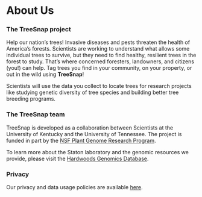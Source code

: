 # About Us

### The TreeSnap project

Help our nation’s trees! Invasive diseases and pests threaten the health of America’s forests. Scientists are working to understand what allows some individual trees to survive, but they need to find healthy, resilient trees in the forest to study. That’s where concerned foresters, landowners, and citizens (you!) can help. Tag trees you find in your community, on your property, or out in the wild using **TreeSnap**!
  
Scientists will use the data you collect to locate trees for research projects like studying genetic diversity of tree species and building better tree breeding programs. 


### The TreeSnap team

TreeSnap is developed as a collaboration between Scientists at the University of Kentucky and the University of Tennessee.  The project is funded in part by the [NSF Plant Genome Research Program](https://nsf.gov/funding/pgm_summ.jsp?pims_id=5338).

To learn more about the Staton laboratory and the genomic resources we provide, please visit the [Hardwoods Genomics Database](http://www.hardwoodgenomics.org/).

### Privacy

Our privacy and data usage policies are available [here](/privacy-policy).